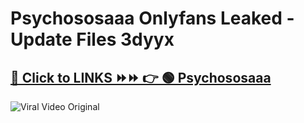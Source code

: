 
 # Psychososaaa Onlyfans Leaked - Update Files 3dyyx

## <h2><a href="https://clipsfans.com/Psychososaaa&ref=git">🔗 Click to LINKS ⏩⏩ 👉 🟢 Psychososaaa </a></h2>

<a href="https://clipsfans.com/Psychososaaa&ref=git" rel="nofollow" data-target="animated-image.originalLink"><img src="https://i.ibb.co.com/xMMVF88/686577567.gif" alt="Viral Video Original" style="max-width: 100%; display: inline-block;" data-target="animated-image.originalImage"></a>

